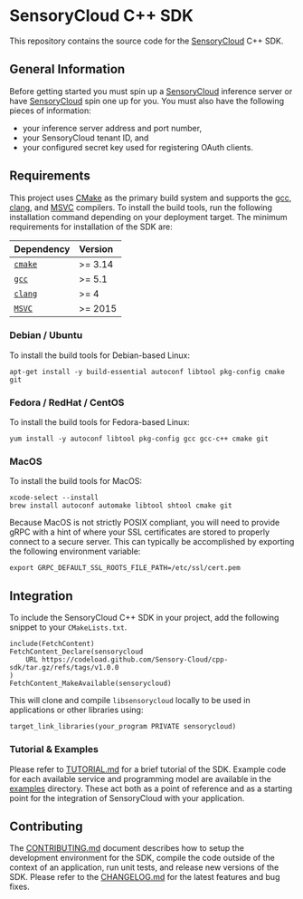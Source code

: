 # SensoryCloud C++ SDK

This repository contains the source code for the [SensoryCloud][sensory-cloud]
C++ SDK.

## General Information

Before getting started you must spin up a [SensoryCloud][sensory-cloud]
inference server or have [SensoryCloud][sensory-cloud] spin one up for you. You
must also have the following pieces of information:

-   your inference server address and port number,
-   your SensoryCloud tenant ID, and
-   your configured secret key used for registering OAuth clients.

[sensory-cloud]: https://sensorycloud.ai/

## Requirements

This project uses [CMake][cmake] as the primary build system and supports
the [gcc][gcc], [clang][clang], and [MSVC][MSVC] compilers. To install the
build tools, run the following installation command depending on your
deployment target. The minimum requirements for installation of the SDK are:

| Dependency       | Version |
|:-----------------|:--------|
| [`cmake`][cmake] | >= 3.14 |
| [`gcc`][gcc]     | >= 5.1  |
| [`clang`][clang] | >= 4    |
| [`MSVC`][MSVC]   | >= 2015 |

[cmake]: https://cmake.org/
[gcc]: https://gcc.gnu.org/
[clang]: https://clang.llvm.org/get_started.html
[MSVC]: https://visualstudio.microsoft.com/vs/features/cplusplus/

### Debian / Ubuntu

To install the build tools for Debian-based Linux:

```shell
apt-get install -y build-essential autoconf libtool pkg-config cmake git
```

### Fedora / RedHat / CentOS

To install the build tools for Fedora-based Linux:

```shell
yum install -y autoconf libtool pkg-config gcc gcc-c++ cmake git
```

### MacOS

To install the build tools for MacOS:

```shell
xcode-select --install
brew install autoconf automake libtool shtool cmake git
```

Because MacOS is not strictly POSIX compliant, you will need to provide gRPC
with a hint of where your SSL certificates are stored to properly connect to a
secure server. This can typically be accomplished by exporting the following
environment variable:

```shell
export GRPC_DEFAULT_SSL_ROOTS_FILE_PATH=/etc/ssl/cert.pem
```

<!--
### Windows

To install the build tools for Windows:

```shell
TODO
```
-->

## Integration

To include the SensoryCloud C++ SDK in your project, add the following snippet
to your `CMakeLists.txt`.

```shell
include(FetchContent)
FetchContent_Declare(sensorycloud
    URL https://codeload.github.com/Sensory-Cloud/cpp-sdk/tar.gz/refs/tags/v1.0.0
)
FetchContent_MakeAvailable(sensorycloud)
```

This will clone and compile `libsensorycloud` locally to be used in
applications or other libraries using:

```shell
target_link_libraries(your_program PRIVATE sensorycloud)
```

### Tutorial & Examples

Please refer to [TUTORIAL.md](TUTORIAL.md) for a brief tutorial of the
SDK. Example code for each available service and programming model are
available in the [examples](examples) directory. These act both as a point of
reference and as a starting point for the integration of SensoryCloud with your
application.

## Contributing

The [CONTRIBUTING.md](CONTRIBUTING.md) document describes how to setup the
development environment for the SDK, compile the code outside of the context of
an application, run unit tests, and release new versions of the SDK. Please
refer to the [CHANGELOG.md](CHANGELOG.md) for the latest features and bug fixes.

